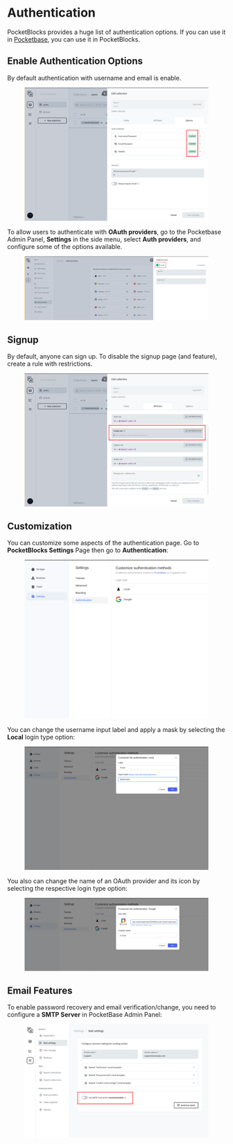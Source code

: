 # Authentication

PocketBlocks provides a huge list of authentication options. If you can use it in [Pocketbase](https://pocketbase.io/), you can use it in PocketBlocks.

## Enable Authentication Options

By default authentication with username and email is enable.

<figure><img src="../.gitbook/assets/workspace-management/auth/08.png" alt=""><figcaption></figcaption></figure>

To allow users to authenticate with **OAuth providers**, go to the Pocketbase Admin Panel, **Settings** in the side menu, select **Auth providers**, and configure some of the options available.

<figure><img src="../.gitbook/assets/workspace-management/auth/01.png" alt=""><figcaption></figcaption></figure>

## Signup

By default, anyone can sign up. To disable the signup page (and feature), create a rule with restrictions.

<figure><img src="../.gitbook/assets/workspace-management/auth/02.png" alt=""><figcaption></figcaption></figure>

## Customization

You can customize some aspects of the authentication page. Go to **PocketBlocks Settings** Page then go to **Authentication**:

<figure><img src="../.gitbook/assets/workspace-management/auth/03.png" alt=""><figcaption></figcaption></figure>

You can change the username input label and apply a mask by selecting the **Local** login type option:

<figure><img src="../.gitbook/assets/workspace-management/auth/04.png" alt=""><figcaption></figcaption></figure>

You also can change the name of an OAuth provider and its icon by selecting the respective login type option:

<figure><img src="../.gitbook/assets/workspace-management/auth/05.png" alt=""><figcaption></figcaption></figure>

## Email Features

To enable password recovery and email verification/change, you need to configure a **SMTP Server** in PocketBase Admin Panel:

<figure><img src="../.gitbook/assets/workspace-management/auth/06.png" alt=""><figcaption></figcaption></figure>

